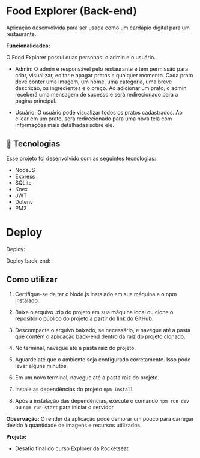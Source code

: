 <h1>
  Food Explorer (Back-end)
</h1>

<p>
  Aplicação desenvolvida para ser usada como um cardápio digital para um restaurante.
</p>


**Funcionalidades:** 

O Food Explorer possui duas personas: o admin e o usuário.

- Admin:
O admin é responsável pelo restaurante e tem permissão para criar, visualizar, editar e apagar pratos a qualquer momento. Cada prato deve conter uma imagem, um nome, uma categoria, uma breve descrição, os ingredientes e o preço. Ao adicionar um prato, o admin receberá uma mensagem de sucesso e será redirecionado para a página principal.

- Usuário:
O usuário pode visualizar todos os pratos cadastrados. Ao clicar em um prato, será redirecionado para uma nova tela com informações mais detalhadas sobre ele.

## 🚀 Tecnologias

Esse projeto foi desenvolvido com as seguintes tecnologias:

- NodeJS
- Express
- SQLite
- Knex
- JWT
- Dotenv
- PM2

# Deploy
Deploy:

Deploy back-end:

## Como utilizar

1. Certifique-se de ter o Node.js instalado em sua máquina e o npm instalado.

2. Baixe o arquivo .zip do projeto em sua máquina local ou clone o repositório público do projeto a partir do link do GitHub.

3. Descompacte o arquivo baixado, se necessário, e navegue até a pasta que contém o aplicação back-end dentro da raiz do projeto clonado.

4. No terminal, navegue até a pasta raiz do projeto.

5. Aguarde até que o ambiente seja configurado corretamente. Isso pode levar alguns minutos.

6. Em um novo terminal, navegue até a pasta raiz do projeto.

7. Instale as dependências do projeto `npm install`

8. Após a instalação das dependências, execute o comando `npm run dev` ou `npm run start` para iniciar o servidor.

**Observação:** 
O render da aplicação pode demorar um pouco para carregar devido à quantidade de imagens e recursos utilizados.

**Projeto:** 
- Desafio final do curso Explorer da Rocketseat



